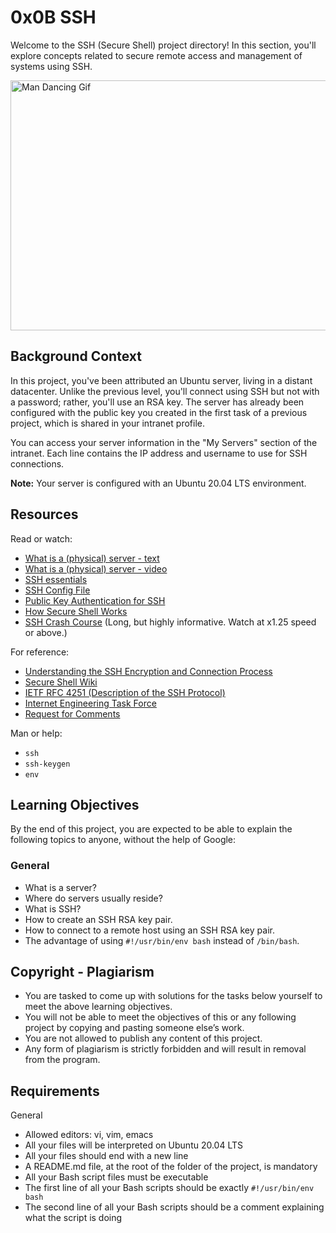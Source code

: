 # 0x0B SSH

Welcome to the SSH (Secure Shell) project directory! In this section, you'll explore concepts related to secure remote access and management of systems using SSH.

<img src="https://s3.amazonaws.com/intranet-projects-files/holbertonschool-sysadmin_devops/244/zPVRKhPsUP5lK.gif" alt="Man Dancing Gif" width="600" height="400">


## Background Context

In this project, you've been attributed an Ubuntu server, living in a distant datacenter. Unlike the previous level, you'll connect using SSH but not with a password; rather, you'll use an RSA key. The server has already been configured with the public key you created in the first task of a previous project, which is shared in your intranet profile.

You can access your server information in the "My Servers" section of the intranet. Each line contains the IP address and username to use for SSH connections.

**Note:** Your server is configured with an Ubuntu 20.04 LTS environment.

## Resources

Read or watch:

- [What is a (physical) server - text](https://en.wikipedia.org/wiki/Server_(computing))
- [What is a (physical) server - video](https://www.youtube.com/watch?v=_3UN4aP4okw)
- [SSH essentials](https://www.digitalocean.com/community/tutorials/ssh-essentials-the-basics)
- [SSH Config File](https://www.ssh.com/academy/ssh/config)
- [Public Key Authentication for SSH](https://www.ssh.com/academy/ssh/public-key-authentication)
- [How Secure Shell Works](https://www.ssh.com/academy/ssh)
- [SSH Crash Course](https://www.youtube.com/watch?v=hQWRp-FdTpc) (Long, but highly informative. Watch at x1.25 speed or above.)

For reference:

- [Understanding the SSH Encryption and Connection Process](https://www.digitalocean.com/community/tutorials/understanding-the-ssh-encryption-and-connection-process)
- [Secure Shell Wiki](https://en.wikipedia.org/wiki/Secure_Shell)
- [IETF RFC 4251 (Description of the SSH Protocol)](https://tools.ietf.org/html/rfc4251)
- [Internet Engineering Task Force](https://www.ietf.org/)
- [Request for Comments](https://www.rfc-editor.org/)

Man or help:

- `ssh`
- `ssh-keygen`
- `env`

## Learning Objectives

By the end of this project, you are expected to be able to explain the following topics to anyone, without the help of Google:

### General

- What is a server?
- Where do servers usually reside?
- What is SSH?
- How to create an SSH RSA key pair.
- How to connect to a remote host using an SSH RSA key pair.
- The advantage of using `#!/usr/bin/env bash` instead of `/bin/bash`.

## Copyright - Plagiarism

- You are tasked to come up with solutions for the tasks below yourself to meet the above learning objectives.
- You will not be able to meet the objectives of this or any following project by copying and pasting someone else’s work.
- You are not allowed to publish any content of this project.
- Any form of plagiarism is strictly forbidden and will result in removal from the program.

## Requirements
General

- Allowed editors: vi, vim, emacs
- All your files will be interpreted on Ubuntu 20.04 LTS
- All your files should end with a new line
- A README.md file, at the root of the folder of the project, is mandatory
- All your Bash script files must be executable
- The first line of all your Bash scripts should be exactly `#!/usr/bin/env bash`
- The second line of all your Bash scripts should be a comment explaining what the script is doing

